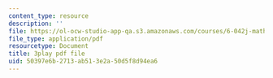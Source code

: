 ```yaml
---
content_type: resource
description: ''
file: https://ol-ocw-studio-app-qa.s3.amazonaws.com/courses/6-042j-mathematics-for-computer-science-spring-2015/50397e6b2713ab513e2a50d5f8d94ea6_K8ZfzNN1miQ.pdf
file_type: application/pdf
resourcetype: Document
title: 3play pdf file
uid: 50397e6b-2713-ab51-3e2a-50d5f8d94ea6
---
```

